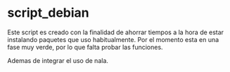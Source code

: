 # script_debian
Este script es creado con la finalidad de ahorrar tiempos a la hora de estar instalando paquetes que uso habitualmente.
Por el momento esta en una fase muy verde, por lo que falta probar las funciones.

Ademas de integrar el uso de nala.

